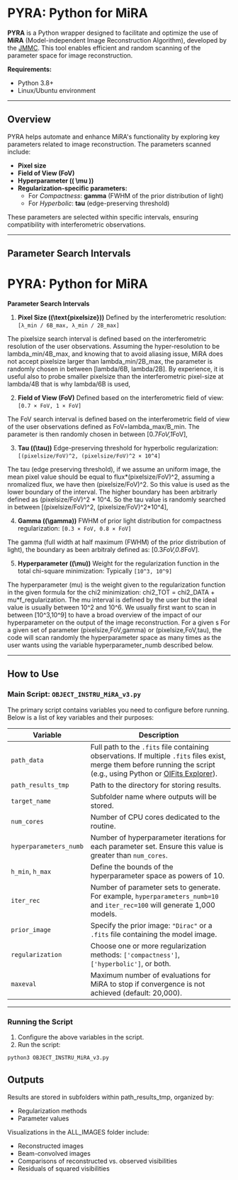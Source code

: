 # PYRA: Python for MiRA

**PYRA** is a Python wrapper designed to facilitate and optimize the use of **MiRA** (Model-independent Image Reconstruction Algorithm), developed by the [JMMC](https://github.com/emmt/MiRA?tab=readme-ov-file). This tool enables efficient and random scanning of the parameter space for image reconstruction. 

**Requirements:**
- Python 3.8+
- Linux/Ubuntu environment

---

## Overview
PYRA helps automate and enhance MiRA's functionality by exploring key parameters related to image reconstruction. The parameters scanned include:
- **Pixel size**
- **Field of View (FoV)**
- **Hyperparameter (\( \mu \))**
- **Regularization-specific parameters:**
  - For *Compactness*: **gamma** (FWHM of the prior distribution of light)
  - For *Hyperbolic*: **tau** (edge-preserving threshold)

These parameters are selected within specific intervals, ensuring compatibility with interferometric observations.

---

## Parameter Search Intervals

# PYRA: Python for MiRA

**Parameter Search Intervals**

1. **Pixel Size (\(\text{pixelsize}\))**
   Defined by the interferometric resolution:
   `[λ_min / 6B_max, λ_min / 2B_max]`

The pixelsize search interval is defined based on the interferometric resolution of the user observations. Assuming the hyper-resolution to be lambda_min/4B_max, and knowing that to avoid aliasing issue, MiRA does not accept pixelsize larger than lambda_min/2B_max, the parameter is randomly chosen in between [lambda/6B, lambda/2B]. By experience, it is useful also to probe smaller pixelsize than the interferometric pixel-size at lambda/4B that is why lambda/6B is used,


2. **Field of View (FoV)**
   Defined based on the interferometric field of view:
   `[0.7 × FoV, 1 × FoV]`

The FoV search interval is defined based on the interferometric field of view of the user observations defined as FoV=lambda_max/B_min. The parameter is then randomly chosen in between [0.7*FoV,1*FoV],

3. **Tau (\(\tau\))**
   Edge-preserving threshold for hyperbolic regularization:
   `[(pixelsize/FoV)^2, (pixelsize/FoV)^2 × 10^4]`

The tau (edge preserving threshold), if we assume an uniform image, the mean pixel value should be equal to flux*(pixelsize/FoV)^2, assuming a nromalized flux, we have then (pixelsize/FoV)^2. So this value is used as the lower boundary of the interval. The higher boundary has been arbitrarly defined as (pixelsize/FoV)^2 * 10^4. So the tau value is randomly searched in between [(pixelsize/FoV)^2, (pixelsize/FoV)^2*10^4],

4. **Gamma (\(\gamma\))**
   FWHM of prior light distribution for compactness regularization:
   `[0.3 × FoV, 0.8 × FoV]`
   
The gamma (full width at half maximum (FWHM) of the prior distribution of light), the boundary as been arbitraly defined as: [0.3*FoV,0.8*FoV].

5. **Hyperparameter (\(\mu\))**
   Weight for the regularization function in the total chi-square minimization:
   Typically `[10^3, 10^9]`

The hyperparameter (mu) is the weight given to the regularization function in the given formula for the chi2 minimization: chi2_TOT = chi2_DATA + mu*f_regularization. The mu interval is defined by the user but the ideal value is usually between 10^2 and 10^6. We usually first want to scan in between [10^3,10^9] to have a broad overview of the impact of our hyperparameter on the output of the image reconstruction. For a given s
For a given set of parameter (pixelsize,FoV,gamma) or (pixelsize,FoV,tau), the code will scan randomly the hyperparameter space as many times as the user wants using the variable hyperparameter_numb described below.  

---

## How to Use

### Main Script: `OBJECT_INSTRU_MiRA_v3.py`
The primary script contains variables you need to configure before running. Below is a list of key variables and their purposes:

| **Variable**             | **Description**                                                                                                                                                                                                                              |
|--------------------------|----------------------------------------------------------------------------------------------------------------------------------------------------------------------------------------------------------------------------------------------|
| `path_data`              | Full path to the `.fits` file containing observations. If multiple `.fits` files exist, merge them before running the script (e.g., using Python or [OIFits Explorer](https://www.jmmc.fr/)).                                               |
| `path_results_tmp`       | Path to the directory for storing results.                                                                                                                                                                                                  |
| `target_name`            | Subfolder name where outputs will be stored.                                                                                                                                                                                                |
| `num_cores`              | Number of CPU cores dedicated to the routine.                                                                                                                                                                                               |
| `hyperparameters_numb`   | Number of hyperparameter iterations for each parameter set. Ensure this value is greater than `num_cores`.                                                                                                                                  |
| `h_min`, `h_max`         | Define the bounds of the hyperparameter space as powers of 10.                                                                                                                                                                              |
| `iter_rec`               | Number of parameter sets to generate. For example, `hyperparameters_numb=10` and `iter_rec=100` will generate 1,000 models.                                                                                                                 |
| `prior_image`            | Specify the prior image: `"Dirac"` or a `.fits` file containing the model image.                                                                                                                                                            |
| `regularization`         | Choose one or more regularization methods: `['compactness']`, `['hyperbolic']`, or both.                                                                                                                                                    |
| `maxeval`                | Maximum number of evaluations for MiRA to stop if convergence is not achieved (default: 20,000).                                                                                                                                           |

---

### Running the Script
1. Configure the above variables in the script.
2. Run the script:
 ```bash
 python3 OBJECT_INSTRU_MiRA_v3.py
```
## Outputs
Results are stored in subfolders within path_results_tmp, organized by:

- Regularization methods
- Parameter values

Visualizations in the ALL_IMAGES folder include:

- Reconstructed images
- Beam-convolved images
- Comparisons of reconstructed vs. observed visibilities
- Residuals of squared visibilities
